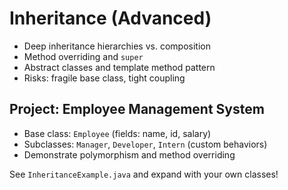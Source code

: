 # Inheritance (Advanced)

- Deep inheritance hierarchies vs. composition
- Method overriding and `super`
- Abstract classes and template method pattern
- Risks: fragile base class, tight coupling

## Project: Employee Management System
- Base class: `Employee` (fields: name, id, salary)
- Subclasses: `Manager`, `Developer`, `Intern` (custom behaviors)
- Demonstrate polymorphism and method overriding

See `InheritanceExample.java` and expand with your own classes!
